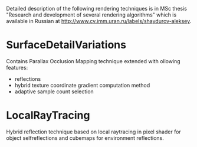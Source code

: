 Detailed description of the following rendering techniques is in MSc thesis "Research and development of several rendering algorithms" which is available in Russian at http://www.cv.imm.uran.ru/labels/shaydurov-aleksey.
# SurfaceDetailVariations
Contains Parallax Occlusion Mapping technique extended with ollowing features:
* reflections
* hybrid texture coordinate gradient computation method
* adaptive sample count selection

# LocalRayTracing
Hybrid reflection technique based on local raytracing in pixel shader for object selfreflections and cubemaps for environment reflections.
